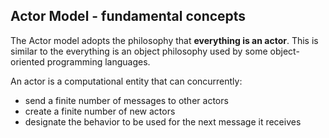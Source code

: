 ## Actor Model - fundamental concepts

The Actor model adopts the philosophy that **everything is an actor**. This is similar to the everything is an object philosophy used by some object-oriented programming languages. 

An actor is a computational entity that can concurrently:
- send a finite number of messages to other actors
- create a finite number of new actors
- designate the behavior to be used for the next message it receives
